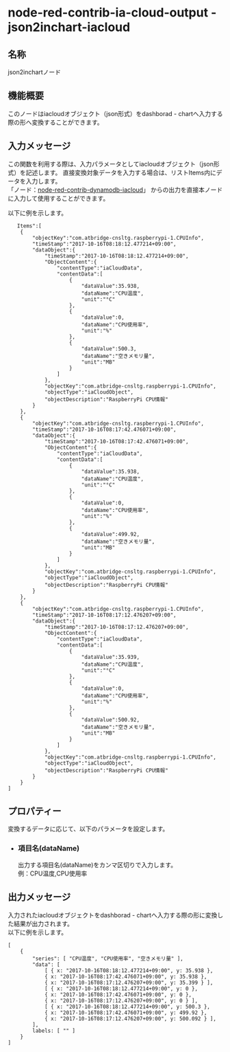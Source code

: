 # node-red-contrib-ia-cloud-output - json2inchart-iacloud

## 名称
json2inchartノード



## 機能概要

このノードはiacloudオブジェクト（json形式）をdashborad - chartへ入力する際の形へ変換することができます。



## 入力メッセージ
この関数を利用する際は、入力パラメータとしてiacloudオブジェクト（json形式）を記述します。 
直接変換対象データを入力する場合は、リストItems内にデータを入力します。  
「ノード：[node-red-contrib-dynamodb-iacloud](https://github.com/ia-cloud/node-red-contrib-dynamodb-iacloud)」 からの出力を直接本ノードに入力して使用することができます。  
 
以下に例を示します。  

       Items":[
        {
            "objectKey":"com.atbridge-cnsltg.raspberrypi-1.CPUInfo",
            "timeStamp":"2017-10-16T08:18:12.477214+09:00",
            "dataObject":{
                "timeStamp":"2017-10-16T08:18:12.477214+09:00",
                "ObjectContent":{
                    "contentType":"iaCloudData",
                    "contentData":[
                        {
                            "dataValue":35.938,
                            "dataName":"CPU温度",
                            "unit":"°C"
                        },
                        {
                            "dataValue":0,
                            "dataName":"CPU使用率",
                            "unit":"%"
                        },
                        {
                            "dataValue":500.3,
                            "dataName":"空きメモリ量",
                            "unit":"MB"
                        }
                    ]
                },
                "objectKey":"com.atbridge-cnsltg.raspberrypi-1.CPUInfo",
                "objectType":"iaCloudObject",
                "objectDescription":"RaspberryPi CPU情報"
            }
        },
        {
            "objectKey":"com.atbridge-cnsltg.raspberrypi-1.CPUInfo",
            "timeStamp":"2017-10-16T08:17:42.476071+09:00",
            "dataObject":{
                "timeStamp":"2017-10-16T08:17:42.476071+09:00",
                "ObjectContent":{
                    "contentType":"iaCloudData",
                    "contentData":[
                        {
                            "dataValue":35.938,
                            "dataName":"CPU温度",
                            "unit":"°C"
                        },
                        {
                            "dataValue":0,
                            "dataName":"CPU使用率",
                            "unit":"%"
                        },
                        {
                            "dataValue":499.92,
                            "dataName":"空きメモリ量",
                            "unit":"MB"
                        }
                    ]
                },
                "objectKey":"com.atbridge-cnsltg.raspberrypi-1.CPUInfo",
                "objectType":"iaCloudObject",
                "objectDescription":"RaspberryPi CPU情報"
            }
        },
        {
            "objectKey":"com.atbridge-cnsltg.raspberrypi-1.CPUInfo",
            "timeStamp":"2017-10-16T08:17:12.476207+09:00",
            "dataObject":{
                "timeStamp":"2017-10-16T08:17:12.476207+09:00",
                "ObjectContent":{
                    "contentType":"iaCloudData",
                    "contentData":[
                        {
                            "dataValue":35.939,
                            "dataName":"CPU温度",
                            "unit":"°C"
                        },
                        {
                            "dataValue":0,
                            "dataName":"CPU使用率",
                            "unit":"%"
                        },
                        {
                            "dataValue":500.92,
                            "dataName":"空きメモリ量",
                            "unit":"MB"
                        }
                    ]
                },
                "objectKey":"com.atbridge-cnsltg.raspberrypi-1.CPUInfo",
                "objectType":"iaCloudObject",
                "objectDescription":"RaspberryPi CPU情報"
            }
        }
    ]




## プロパティー

変換するデータに応じて、以下のパラメータを設定します。

- ### 項目名(dataName)
  出力する項目名(dataName)をカンマ区切りで入力します。  
  例：CPU温度,CPU使用率



## 出力メッセージ

入力されたiacloudオブジェクトをdashborad - chartへ入力する際の形に変換した結果が出力されます。  
以下に例を示します。

    [
        {
            "series": [ "CPU温度", "CPU使用率", "空きメモリ量" ],
            "data": [
                [ { x: "2017-10-16T08:18:12.477214+09:00", y: 35.938 },
                { x: "2017-10-16T08:17:42.476071+09:00", y: 35.938 },
                { x: "2017-10-16T08:17:12.476207+09:00", y: 35.399 } ],
                [ { x: "2017-10-16T08:18:12.477214+09:00", y: 0 },
                { x: "2017-10-16T08:17:42.476071+09:00", y: 0 },
                { x: "2017-10-16T08:17:12.476207+09:00", y: 0 } ],
                [ { x: "2017-10-16T08:18:12.477214+09:00", y: 500.3 },
                { x: "2017-10-16T08:17:42.476071+09:00", y: 499.92 },
                { x: "2017-10-16T08:17:12.476207+09:00", y: 500.092 } ],
            ],
            labels: [ "" ]
        }
    ]


